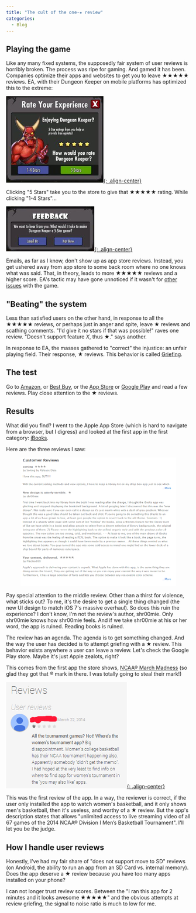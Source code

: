 ```yaml
---
title: "The cult of the one-★ review"
categories:
  - Blog
---
```



## Playing the game
Like any many fixed systems, the supposedly fair system of user reviews is horribly broken. The process was ripe for gaming. And gamed it has been. Companies optimize their apps and websites to get you to leave ★★★★★ reviews. EA, with their Dungeon Keeper on mobile platforms has optimized this to the extreme:

[![rate1](/assets/images/the-cult-of-the-one-star-review/auqjryi3ljl4na.png){: .align-center}](/assets/images/the-cult-of-the-one-star-review/auqjryi3ljl4na.png)

Clicking "5 Stars" take you to the store to give that ★★★★★ rating. While clicking "1-4 Stars"...

[![rate2](/assets/images/the-cult-of-the-one-star-review/q5xk1pcy1xcgtg.png){: .align-center}](/assets/images/the-cult-of-the-one-star-review/q5xk1pcy1xcgtg.png)

Emails, as far as I know, don't show up as app store reviews. Instead, you get ushered away from app store to some back room where no one knows what was said. That, in theory, leads to more ★★★★★ reviews and a higher score. EA's tactic may have gone unnoticed if it wasn't for [other issues](http://www.independent.co.uk/life-style/gadgets-and-tech/dungeon-keeper-mobile-remake-deemed-unplayable-due-to-inapp-purchases-9119140.html) with the game.

## "Beating" the system

Less than satisfied users on the other hand, in response to all the ★★★★★ reviews, or perhaps just in anger and spite, leave ★ reviews and scathing comments. "I'd give it no stars if that was possible!" raves one review. "Doesn't support feature _X_, thus ★." says another.

In response to EA, the masses gathered to "correct" the injustice: an unfair playing field. Their response, ★ reviews. This behavior is called [Griefing](http://en.wikipedia.org/wiki/Griefer).

## The test

Go to [Amazon](http://www.amazon.com/), or [Best Buy](http://www.bestbuy.com/), or the [App Store](https://itunes.apple.com/us/genre/ios/id36?mt=8) or [Google Play](https://play.google.com/store/apps) and read a few reviews. Play close attention to the ★ reviews.

## Results

What did you find? I went to the Apple App Store (which is hard to navigate from a browser, but I digress) and looked at the first app in the first category: [iBooks](https://itunes.apple.com/us/app/ibooks/id364709193?mt=8).

Here are the three reviews I saw:

<figure class="full">
  <a href="/assets/images/the-cult-of-the-one-star-review/iqrametknyu3w.png"><img src="/assets/images/the-cult-of-the-one-star-review/iqrametknyu3w.png"></a>
</figure>

Pay special attention to the middle review. Other than a thirst for violence, what sticks out? To me, it's the desire to get a single thing changed (the new UI design to match iOS 7's massive overhaul). So does this ruin the experience? I don't know, I'm not the review's author, shr00mie. Only shr00mie knows how shr00mie feels. And if we take shr00mie at his or her word, the app is ruined. Reading books is ruined.

The review has an agenda. The agenda is to get something changed. And the way the user has decided is to attempt griefing with a ★ review. This behavior exists anywhere a user can leave a review. Let's check the Google Play store. Maybe it's just Apple zealots, right?

This comes from the first app the store shows, [NCAA® March Madness](https://play.google.com/store/apps/details?id=com.ncaa.mmlive.app) (so glad they got that ® mark in there. I was totally going to steal their mark!)

[![googleplay](/assets/images/the-cult-of-the-one-star-review/5exhgq0lucfk8a.png){: .align-center}](/assets/images/the-cult-of-the-one-star-review/5exhgq0lucfk8a.png)

This was the first review of the app. In a way, the reviewer is correct, if the user only installed the app to watch women's basketball, and it only shows men's basketball, then it's useless, and worthy of a ★ review. But the app's description states that allows "unlimited access to live streaming video of all 67 games of the 2014 NCAA® Division I Men’s Basketball Tournament". I'll let you be the judge.

## How I handle user reviews

Honestly, I've had my fair share of "does not support move to SD" reviews (on Android, the ability to run an app from an SD Card vs. internal memory). Does the app deserve a ★ review because you have too many apps installed on your phone?

I can not longer trust review scores. Between the "I ran this app for 2 minutes and it looks awesome ★★★★★" and the obvious attempts at review griefing, the signal to noise ratio is much to low for me.
